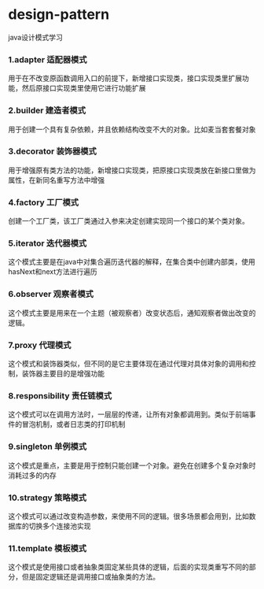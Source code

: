 # design-pattern
java设计模式学习
### 1.adapter 适配器模式
用于在不改变原函数调用入口的前提下，新增接口实现类，接口实现类里扩展功能，然后原接口实现类里使用它进行功能扩展

### 2.builder 建造者模式
用于创建一个具有复杂依赖，并且依赖结构改变不大的对象。比如麦当套套餐对象

### 3.decorator 装饰器模式
用于增强原有类方法的功能，新增接口实现类，把原接口实现类放在新接口里做为属性，在新同名重写方法中增强

### 4.factory 工厂模式
创建一个工厂类，该工厂类通过入参来决定创建实现同一个接口的某个类对象。

### 5.iterator 迭代器模式
这个模式主要是在java中对集合遍历迭代器的解释，在集合类中创建内部类，使用hasNext和next方法进行遍历

### 6.observer 观察者模式
这个模式主要是用来在一个主题（被观察者）改变状态后，通知观察者做出改变的逻辑。

### 7.proxy 代理模式
这个模式和装饰器类似，但不同的是它主要体现在通过代理对具体对象的调用和控制，装饰器主要目的是增强功能

### 8.responsibility 责任链模式
这个模式可以在调用方法时，一层层的传递，让所有对象都调用到。类似于前端事件的冒泡机制，或者日志类的打印机制

### 9.singleton 单例模式
这个模式是重点，主要是用于控制只能创建一个对象。避免在创建多个复杂对象时消耗过多的内存

### 10.strategy 策略模式
这个模式可以通过改变构造参数，来使用不同的逻辑。很多场景都会用到，比如数据库的切换多个连接池实现

### 11.template 模板模式
这个模式是使用接口或者抽象类固定某些具体的逻辑，后面的实现类重写不同的部分，但是固定逻辑还是调用接口或抽象类的方法。

